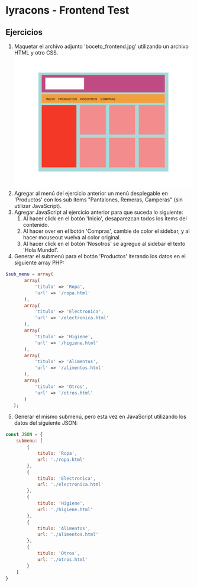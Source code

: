 # lyracons - Frontend Test
## Ejercicios
1) Maquetar el archivo adjunto 'boceto_frontend.jpg' utilizando un archivo HTML y otro CSS.
![Boceto Frontend](boceto_frontend.jpg)
2) Agregar al menú del ejercicio anterior un menú desplegable en 'Productos' con los sub ítems "Pantalones, Remeras, Camperas" (sin utilizar JavaScript).
3) Agregar JavaScript al ejercicio anterior para que suceda lo siguiente:
    1) Al hacer click en el botón 'Inicio', desaparezcan todos los ítems del contenido.
    2) Al hacer over en el botón 'Compras', cambie de color el sidebar, y al hacer mouseout vuelva al color original.
    3) Al hacer click en el botón 'Nosotros' se agregue al sidebar el texto 'Hola Mundo!'.
4) Generar el submenú para el botón 'Productos' iterando los datos en el siguiente array PHP:
```php
$sub_menu = array(
       array(
           'titulo' => 'Ropa',
           'url' => '/ropa.html'
       ),
       array(
           'titulo' => 'Electronica',
           'url' => '/electronica.html'
       ),
       array(
           'titulo' => 'Higiene',
           'url' => '/higiene.html'
       ),
       array(
           'titulo' => 'Alimentos',
           'url' => '/alimentos.html'
       ),
       array(
           'titulo' => 'Otros',
           'url' => '/otros.html'
       )
   );
```
5) Generar el mismo submenú, pero esta vez en JavaScript utilizando los datos del siguiente JSON:
```javascript
const JSON = {
    submenu: [
        {
            titulo: 'Ropa',
            url: './ropa.html'
        },
        {
            titulo: 'Electronica',
            url: './electronica.html'
        },
        {
            titulo: 'Higiene',
            url: './higiene.html'
        },
        {
            titulo: 'Alimentos',
            url: './alimentos.html'
        },
        {
            titulo: 'Otros',
            url: './otros.html'
        }
    ]
}
```